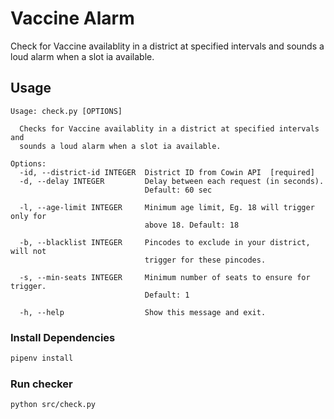 # Vaccine Alarm

Check for Vaccine availablity in a district at specified intervals and sounds a loud alarm when a slot ia available.

## Usage

```
Usage: check.py [OPTIONS]

  Checks for Vaccine availablity in a district at specified intervals and
  sounds a loud alarm when a slot ia available.

Options:
  -id, --district-id INTEGER  District ID from Cowin API  [required]
  -d, --delay INTEGER         Delay between each request (in seconds).
                              Default: 60 sec

  -l, --age-limit INTEGER     Minimum age limit, Eg. 18 will trigger only for
                              above 18. Default: 18

  -b, --blacklist INTEGER     Pincodes to exclude in your district, will not
                              trigger for these pincodes.

  -s, --min-seats INTEGER     Minimum number of seats to ensure for trigger.
                              Default: 1

  -h, --help                  Show this message and exit.
```

### Install Dependencies

```bash
pipenv install
```

### Run checker

```bash
python src/check.py
```
